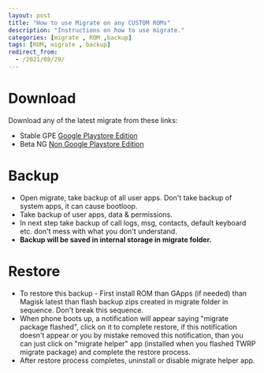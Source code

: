 ```yaml
---
layout: post
title: "How to use Migrate on any CUSTOM ROMs"
description: "Instructions on how to use migrate."
categories: [migrate , ROM ,backup]
tags: [ROM, migrate , backup]
redirect_from:
  - /2021/08/29/
---
```


# Download
Download any of the latest migrate from these links:
 * Stable GPE [Google Playstore Edition](https://play.google.com/store/apps/details?id=balti.migrate&hl=en_IN&referrer=utm_source%3Dgoogle%26utm_medium%3Dorganic%26utm_term%3Dmigrate+google+play+store&pcampaignid=APPU_1_Al-2Xt-qFP2V4-EP-IGdmAs)
 * Beta NG [Non Google Playstore Edition](https://t.me/migrateAppChannel/16)

# Backup
 - Open migrate, take backup of all user apps. Don't take backup of system apps, it can cause bootloop.
 - Take backup of user apps, data & permissions.
 - In next step take backup of call logs, msg, contacts, default keyboard etc. don't mess with what you don't understand.
 - **Backup will be saved in internal storage in migrate folder.**

# Restore
 - To restore this backup - First install ROM than GApps (if needed) than Magisk latest than flash backup zips created in migrate folder in sequence. Don't break this sequence. 
 - When phone boots up, a notification will appear saying "migrate package flashed", click on it to complete restore, if this notification doesn't appear or you by mistake removed this notification, than you can just click on "migrate helper" app (installed when you flashed TWRP migrate package) and complete the restore process.
 - After restore process completes, uninstall or disable migrate helper app. 
